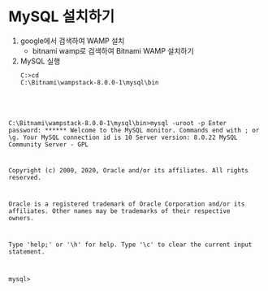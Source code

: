 # MySQL 설치하기

1. google에서 검색하여 WAMP 설치
   - bitnami wamp로 검색하여 Bitnami WAMP 설치하기
2. MySQL 실행
<code><pre>C:\>cd C:\Bitnami\wampstack-8.0.0-1\mysql\bin

C:\Bitnami\wampstack-8.0.0-1\mysql\bin>mysql -uroot -p
Enter password: ******
Welcome to the MySQL monitor.  Commands end with ; or \g.
Your MySQL connection id is 10
Server version: 8.0.22 MySQL Community Server - GPL

Copyright (c) 2000, 2020, Oracle and/or its affiliates. All rights reserved.

Oracle is a registered trademark of Oracle Corporation and/or its
affiliates. Other names may be trademarks of their respective
owners.

Type 'help;' or '\h' for help. Type '\c' to clear the current input statement.

mysql>
</pre></code>    